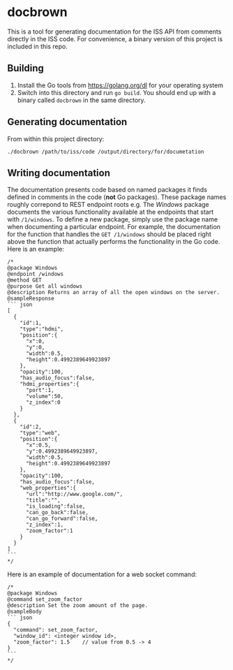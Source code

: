# docbrown
This is a tool for generating documentation for the ISS API from comments directly in the ISS code. For convenience, a binary version of this project is included in this repo.

## Building
1. Install the Go tools from https://golang.org/dl for your operating system
2. Switch into this directory and run `go build`. You should end up with a binary called `docbrown` in the same directory.

## Generating documentation
From within this project directory:
```
./docbrown /path/to/iss/code /output/directory/for/documetation
```

## Writing documentation
The documentation presents code based on named packages it finds defined in comments in the code (**not** Go packages). These package names roughly correpond to REST endpoint roots e.g. The _Windows_ package documents the various functionality available at the endpoints that start with `/1/windows`. To define a new package, simply use the package name when documenting a particular endpoint. For example, the documentation for the function that handles the `GET /1/windows` should be placed right above the function that actually performs the functionality in the Go code. Here is an example:
```
/*
@package Windows
@endpoint /windows
@method GET
@purpose Get all windows
@description Returns an array of all the open windows on the server.
@sampleResponse
``` json
[
  {
    "id":1,
    "type":"hdmi",
    "position":{
      "x":0,
      "y":0,
      "width":0.5,
      "height":0.4992389649923897
    },
    "opacity":100,
    "has_audio_focus":false,
    "hdmi_properties":{
      "port":1,
      "volume":50,
      "z_index":0
    }
  },
  {
    "id":2,
    "type":"web",
    "position":{
      "x":0.5,
      "y":0.4992389649923897,
      "width":0.5,
      "height":0.4992389649923897
    },
    "opacity":100,
    "has_audio_focus":false,
    "web_properties":{
      "url":"http://www.google.com/",
      "title":"",
      "is_loading":false,
      "can_go_back":false,
      "can_go_forward":false,
      "z_index":1,
      "zoom_factor":1
    }
  }
]
```​
*/
```

Here is an example of documentation for a web socket command:
```
/*
@package Windows
@command set_zoom_factor
@description Set the zoom amount of the page.
@sampleBody
``` json
{
  "command": set_zoom_factor,
  "window_id": <integer window id>,
  "zoom_factor": 1.5	// value from 0.5 -> 4
}
```​
*/
```


